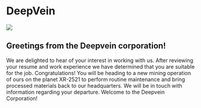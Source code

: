 # DeepVein
![](https://img.shields.io/badge/Python-3.7.0-blue.svg)


## Greetings from the Deepvein corporation! 

We are delighted to hear of your interest in working with us. After reviewing your resume and work experience we have determined that you are suitable for the job. Congratulations! You will be heading to a new mining operation of ours on the planet XR-2521 to perform routine maintenance and bring processed materials back to our headquarters. We will be in touch with information regarding your departure. Welcome to the Deepvein Corporation!  